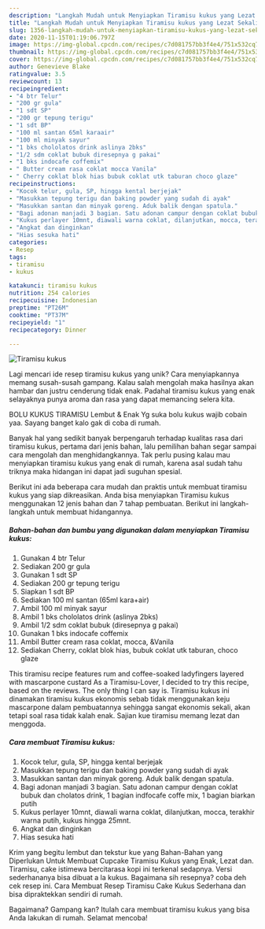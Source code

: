 ```yaml
---
description: "Langkah Mudah untuk Menyiapkan Tiramisu kukus yang Lezat Sekali"
title: "Langkah Mudah untuk Menyiapkan Tiramisu kukus yang Lezat Sekali"
slug: 1356-langkah-mudah-untuk-menyiapkan-tiramisu-kukus-yang-lezat-sekali
date: 2020-11-15T01:19:06.797Z
image: https://img-global.cpcdn.com/recipes/c7d081757bb3f4e4/751x532cq70/tiramisu-kukus-foto-resep-utama.jpg
thumbnail: https://img-global.cpcdn.com/recipes/c7d081757bb3f4e4/751x532cq70/tiramisu-kukus-foto-resep-utama.jpg
cover: https://img-global.cpcdn.com/recipes/c7d081757bb3f4e4/751x532cq70/tiramisu-kukus-foto-resep-utama.jpg
author: Genevieve Blake
ratingvalue: 3.5
reviewcount: 13
recipeingredient:
- "4 btr Telur"
- "200 gr gula"
- "1 sdt SP"
- "200 gr tepung terigu"
- "1 sdt BP"
- "100 ml santan 65ml karaair"
- "100 ml minyak sayur"
- "1 bks chololatos drink aslinya 2bks"
- "1/2 sdm coklat bubuk diresepnya g pakai"
- "1 bks indocafe coffemix"
- " Butter cream rasa coklat mocca Vanila"
- " Cherry coklat blok hias bubuk coklat utk taburan choco glaze"
recipeinstructions:
- "Kocok telur, gula, SP, hingga kental berjejak"
- "Masukkan tepung terigu dan baking powder yang sudah di ayak"
- "Masukkan santan dan minyak goreng. Aduk balik dengan spatula."
- "Bagi adonan manjadi 3 bagian. Satu adonan campur dengan coklat bubuk dan cholatos drink, 1 bagian indfocafe coffe mix, 1 bagian biarkan putih"
- "Kukus perlayer 10mnt, diawali warna coklat, dilanjutkan, mocca, terakhir warna putih, kukus hingga 25mnt."
- "Angkat dan dinginkan"
- "Hias sesuka hati"
categories:
- Resep
tags:
- tiramisu
- kukus

katakunci: tiramisu kukus 
nutrition: 254 calories
recipecuisine: Indonesian
preptime: "PT26M"
cooktime: "PT37M"
recipeyield: "1"
recipecategory: Dinner

---
```



![Tiramisu kukus](https://img-global.cpcdn.com/recipes/c7d081757bb3f4e4/751x532cq70/tiramisu-kukus-foto-resep-utama.jpg)

Lagi mencari ide resep tiramisu kukus yang unik? Cara menyiapkannya memang susah-susah gampang. Kalau salah mengolah maka hasilnya akan hambar dan justru cenderung tidak enak. Padahal tiramisu kukus yang enak selayaknya punya aroma dan rasa yang dapat memancing selera kita.

BOLU KUKUS TIRAMISU Lembut &amp; Enak Yg suka bolu kukus wajib cobain yaa. Sayang banget kalo gak di coba di rumah.

Banyak hal yang sedikit banyak berpengaruh terhadap kualitas rasa dari tiramisu kukus, pertama dari jenis bahan, lalu pemilihan bahan segar sampai cara mengolah dan menghidangkannya. Tak perlu pusing kalau mau menyiapkan tiramisu kukus yang enak di rumah, karena asal sudah tahu triknya maka hidangan ini dapat jadi suguhan spesial.


Berikut ini ada beberapa cara mudah dan praktis untuk membuat tiramisu kukus yang siap dikreasikan. Anda bisa menyiapkan Tiramisu kukus menggunakan 12 jenis bahan dan 7 tahap pembuatan. Berikut ini langkah-langkah untuk membuat hidangannya.

<!--inarticleads1-->

##### Bahan-bahan dan bumbu yang digunakan dalam menyiapkan Tiramisu kukus:

1. Gunakan 4 btr Telur
1. Sediakan 200 gr gula
1. Gunakan 1 sdt SP
1. Sediakan 200 gr tepung terigu
1. Siapkan 1 sdt BP
1. Sediakan 100 ml santan (65ml kara+air)
1. Ambil 100 ml minyak sayur
1. Ambil 1 bks chololatos drink (aslinya 2bks)
1. Ambil 1/2 sdm coklat bubuk (diresepnya g pakai)
1. Gunakan 1 bks indocafe coffemix
1. Ambil  Butter cream rasa coklat, mocca, &amp;Vanila
1. Sediakan  Cherry, coklat blok hias, bubuk coklat utk taburan, choco glaze


This tiramisu recipe features rum and coffee-soaked ladyfingers layered with mascarpone custard As a Tiramisu-Lover, I decided to try this recipe, based on the reviews. The only thing I can say is. Tiramisu kukus ini dinamakan tiramisu kukus ekonomis sebab tidak menggunakan keju mascarpone dalam pembuatannya sehingga sangat ekonomis sekali, akan tetapi soal rasa tidak kalah enak. Sajian kue tiramisu memang lezat dan menggoda. 

<!--inarticleads2-->

##### Cara membuat Tiramisu kukus:

1. Kocok telur, gula, SP, hingga kental berjejak
1. Masukkan tepung terigu dan baking powder yang sudah di ayak
1. Masukkan santan dan minyak goreng. Aduk balik dengan spatula.
1. Bagi adonan manjadi 3 bagian. Satu adonan campur dengan coklat bubuk dan cholatos drink, 1 bagian indfocafe coffe mix, 1 bagian biarkan putih
1. Kukus perlayer 10mnt, diawali warna coklat, dilanjutkan, mocca, terakhir warna putih, kukus hingga 25mnt.
1. Angkat dan dinginkan
1. Hias sesuka hati


Krim yang begitu lembut dan tekstur kue yang Bahan-Bahan yang Diperlukan Untuk Membuat Cupcake Tiramisu Kukus yang Enak, Lezat dan. Tiramisu, cake istimewa bercitarasa kopi ini terkenal sedapnya. Versi sederhananya bisa dibuat a la kukus. Bagaimana sih resepnya? coba deh cek resep ini. Cara Membuat Resep Tiramisu Cake Kukus Sederhana dan bisa dipraktekkan sendiri di rumah. 

Bagaimana? Gampang kan? Itulah cara membuat tiramisu kukus yang bisa Anda lakukan di rumah. Selamat mencoba!
